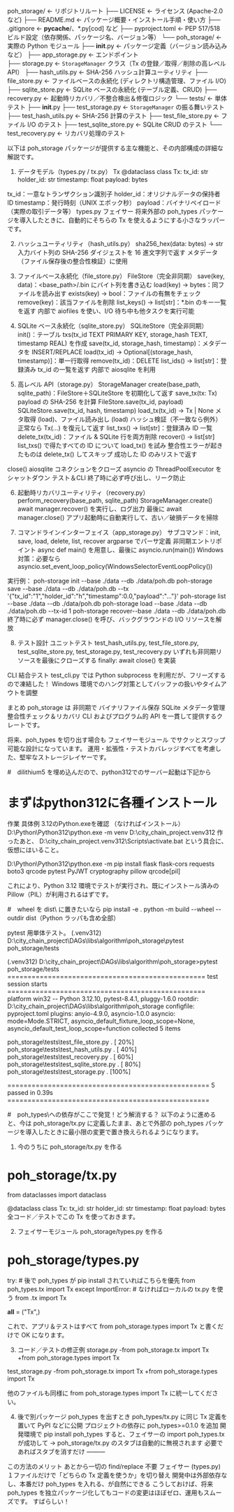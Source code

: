 poh_storage/                              ← リポジトリルート
├── LICENSE                              ← ライセンス (Apache-2.0 など)
├── README.md                            ← パッケージ概要・インストール手順・使い方
├── .gitignore                           ← __pycache__/、*.py[cod] など
├── pyproject.toml                       ← PEP 517/518 ビルド設定（依存関係、パッケージ名、バージョン等）
└── poh_storage/                         ← 実際の Python モジュール
    ├── __init__.py                      ← パッケージ定義（バージョン読み込みなど）
    ├── app_storage.py                   ← エンドポイント    
    ├── storage.py                       ← `StorageManager` クラス（Tx の登録／取得／削除の高レベル API）
    ├── hash_utils.py                    ← SHA-256 ハッシュ計算ユーティリティ
    ├── file_store.py                    ← ファイルベースの永続化 (ディレクトリ構造管理、ファイル I/O)
    ├── sqlite_store.py                  ← SQLite ベースの永続化 (テーブル定義、CRUD)
    ├── recovery.py                      ← 起動時リカバリ／不整合検出＆修復ロジック
    └── tests/                           ← 単体テスト
        ├── __init__.py
        ├── test_storage.py              ← `StorageManager` の振る舞いテスト
        ├── test_hash_utils.py           ← SHA-256 計算のテスト
        ├── test_file_store.py           ← ファイル I/O のテスト
        ├── test_sqlite_store.py         ← SQLite CRUD のテスト
        └── test_recovery.py             ← リカバリ処理のテスト

以下は poh_storage パッケージが提供する主な機能と、その内部構成の詳細な解説です。

1. データモデル（types.py / tx.py）
Tx
@dataclass
class Tx:
    tx_id:     str
    holder_id: str
    timestamp: float
    payload:   bytes

tx_id：一意なトランザクション識別子
holder_id：オリジナルデータの保持者 ID
timestamp：発行時刻（UNIX エポック秒）
payload：バイナリペイロード（実際の取引データ等）
types.py フェイサー
将来外部の poh_types パッケージを導入したときに、自動的にそちらの Tx を使えるようにする小さなラッパーです。

2. ハッシュユーティリティ（hash_utils.py）
sha256_hex(data: bytes) -> str
入力バイト列の SHA-256 ダイジェストを 16 進文字列で返す
メタデータ（ファイル保存後の整合性検証）に使用

3. ファイルベース永続化（file_store.py）
FileStore（完全非同期）
save(key, data)：<base_path>/<key>.bin にバイト列を書き込む
load(key) -> bytes：同ファイルを読み出す
exists(key) -> bool：ファイルの有無をチェック
remove(key)：該当ファイルを削除
list_keys() -> list[str]：*.bin のキー一覧を返す
内部で aiofiles を使い、I/O 待ち中も他タスクを実行可能

4. SQLite ベース永続化（sqlite_store.py）
SQLiteStore（完全非同期）
init()：テーブル txs(tx_id TEXT PRIMARY KEY, storage_hash TEXT, timestamp REAL) を作成
save(tx_id, storage_hash, timestamp)：メタデータを INSERT/REPLACE
load(tx_id) -> Optional[(storage_hash, timestamp)]：単一行取得
remove(tx_id)：DELETE
list_ids() -> list[str]：登録済み tx_id の一覧を返す
内部で aiosqlite を利用

5. 高レベル API（storage.py）
StorageManager
create(base_path, sqlite_path)：FileStore＋SQLiteStore を初期化して返す
save_tx(tx: Tx)
payload の SHA-256 を計算
FileStore.save(tx_id, payload)
SQLiteStore.save(tx_id, hash, timestamp)
load_tx(tx_id) -> Tx \| None
メタ取得 (load)、ファイル読み出し (load)
ハッシュ検証（不一致なら例外）
正常なら Tx(...) を復元して返す
list_txs() -> list[str]：登録済み ID 一覧
delete_tx(tx_id)：ファイル & SQLite 行を両方削除
recover() -> list[str]
list_txs() で得たすべての ID について load_tx() を試み
整合性エラーが起きたものは delete_tx() してスキップ
成功した ID のみリストで返す

close()
aiosqlite コネクションをクローズ
asyncio の ThreadPoolExecutor をシャットダウン
テスト＆CLI 終了時に必ず呼び出し、リーク防止

6. 起動時リカバリユーティリティ（recovery.py）
perform_recovery(base_path, sqlite_path)
StorageManager.create()
await manager.recover() を実行し、ログ出力
最後に await manager.close()
アプリ起動時に自動実行して、古い／破損データを掃除

7. コマンドラインインターフェイス（app_storage.py）
サブコマンド：init, save, load, delete, list, recover
argparse でパーサ定義
非同期エントリポイント async def main() を用意し、最後に asyncio.run(main())
Windows 対策：必要なら asyncio.set_event_loop_policy(WindowsSelectorEventLoopPolicy())

実行例：
poh-storage init   --base ./data --db ./data/poh.db
poh-storage save   --base ./data --db ./data/poh.db --tx '{"tx_id":"1","holder_id":"h","timestamp":0.0,"payload":"..."}'
poh-storage list   --base ./data --db ./data/poh.db
poh-storage load   --base ./data --db ./data/poh.db --tx-id 1
poh-storage recover--base ./data --db ./data/poh.db
終了時に必ず manager.close() を呼び、バックグラウンドの I/O リソースを解放

8. テスト設計
ユニットテスト
test_hash_utils.py, test_file_store.py, test_sqlite_store.py, test_storage.py, test_recovery.py
いずれも非同期リソースを最後にクローズする finally: await close() を実装

CLI 結合テスト
test_cli.py では Python subprocess を利用だが、フリーズするので凍結した！
Windows 環境でのハング対策としてバッファの扱いやタイムアウトを調整

まとめ
poh_storage は 非同期で
バイナリファイル保存
SQLite メタデータ管理
整合性チェック＆リカバリ
CLI およびプログラム的 API
を一貫して提供するクレートです。

将来、poh_types を切り出す場合も フェイサーモジュール でサクッとスワップ可能な設計になっています。
運用・拡張性・テストカバレッジすべてを考慮した、堅牢なストレージレイヤーです。



#　dilithium5 を埋め込んだので、python312でのサーバー起動は下記から
# まずはpython312に各種インストール
作業	具体例
3.12のPython.exeを確認	（なければインストール）
D:\Python\Python312\python.exe -m venv D:\city_chain_project\.venv312
作ったあと、
D:\city_chain_project\.venv312\Scripts\activate.bat
という具合に、仮想にはいること。

D:\Python\Python312\python.exe -m pip install flask flask-cors requests boto3 qrcode pytest PyJWT cryptography pillow qrcode[pil]

これにより、Python 3.12 環境でテストが実行され、既にインストール済みの Pillow（PIL）が利用されるはずです。

#　wheel を dist\ に置きたいなら
pip install -e .
python -m build --wheel --outdir dist（Python ラッパも含め全部）

pytest 用単体テスト。
(.venv312) D:\city_chain_project\DAGs\libs\algorithm\poh_storage\pytest poh_storage/tests

(.venv312) D:\city_chain_project\DAGs\libs\algorithm\poh_storage>pytest poh_storage/tests
================================================= test session starts =================================================
platform win32 -- Python 3.12.10, pytest-8.4.1, pluggy-1.6.0
rootdir: D:\city_chain_project\DAGs\libs\algorithm\poh_storage
configfile: pyproject.toml
plugins: anyio-4.9.0, asyncio-1.0.0
asyncio: mode=Mode.STRICT, asyncio_default_fixture_loop_scope=None, asyncio_default_test_loop_scope=function
collected 5 items

poh_storage\tests\test_file_store.py .                                                                           [ 20%]
poh_storage\tests\test_hash_utils.py .                                                                           [ 40%]
poh_storage\tests\test_recovery.py .                                                                             [ 60%]
poh_storage\tests\test_sqlite_store.py .                                                                         [ 80%]
poh_storage\tests\test_storage.py .                                                                              [100%]

================================================== 5 passed in 0.39s ==================================================


#　poh_types\への依存がここで発覚！どう解消する？
以下のように進めると、今は poh_storage/tx.py に定義したまま、あとで外部の poh_types パッケージを導入したときに最小限の変更で置き換えられるようになります。

1. 今のうちに poh_storage/tx.py を作る
# poh_storage/tx.py

from dataclasses import dataclass

@dataclass
class Tx:
    tx_id:     str
    holder_id: str
    timestamp: float
    payload:   bytes
全コード／テストでこの Tx を使っておきます。

2. フェイサーモジュール poh_storage/types.py を作る
# poh_storage/types.py

try:
    # 後で poh_types が pip install されていればこちらを優先
    from poh_types.tx import Tx
except ImportError:
    # なければローカルの tx.py を使う
    from .tx import Tx

__all__ = ("Tx",)

これで、アプリ＆テストはすべて
from poh_storage.types import Tx
と書くだけで OK になります。

3. コード／テストの修正例
storage.py
-from poh_storage.tx import Tx
+from poh_storage.types import Tx

test_storage.py
-from poh_storage.tx import Tx
+from poh_storage.types import Tx

他のファイルも同様に from poh_storage.types import Tx に統一してください。

4. 後で別パッケージ poh_types を出すとき
poh_types/tx.py に同じ Tx 定義を置いて PyPI などに公開
プロジェクトの依存に poh_types>=0.1.0 を追加
開発環境で pip install poh_types すると、フェイサーの import poh_types.tx が成功して
→ poh_storage/tx.py のスタブは自動的に無視されます
必要であればスタブを消すだけ
―――

この方法のメリット
あとから一切の find/replace 不要
フェイサー (types.py) １ファイルだけで「どちらの Tx 定義を使うか」を切り替え
開発中は外部依存なし、本番だけ poh_types を入れる、が自然にできる
こうしておけば、将来 poh_types を独立パッケージ化してもコードの変更はほぼゼロ、運用もスムーズです。
すばらしい！